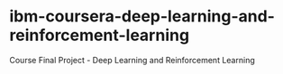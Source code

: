 # ibm-coursera-deep-learning-and-reinforcement-learning
Course Final Project -  Deep Learning and Reinforcement Learning
